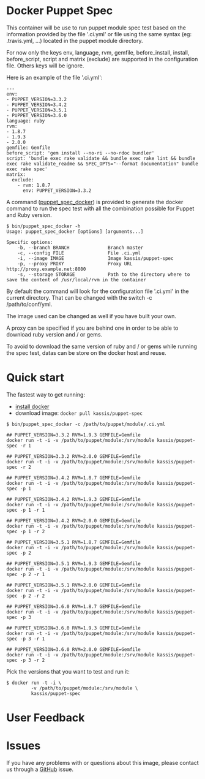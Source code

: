 # Docker Puppet Spec

This container will be use to run puppet module spec test based on the information provided by the file '.ci.yml' or file using the same syntax (eg: .travis.yml, ...) located in the puppet module directory.

For now only the keys env, language, rvm, gemfile, before_install, install, before_script, script and matrix (exclude) are supported in the configuration file. Others keys will be ignore.

Here is an example of the file '.ci.yml':

```
---
env:
- PUPPET_VERSION=3.3.2
- PUPPET_VERSION=3.4.2
- PUPPET_VERSION=3.5.1
- PUPPET_VERSION=3.6.0
language: ruby
rvm:
- 1.8.7
- 1.9.3
- 2.0.0
gemfile: Gemfile
before_script: 'gem install --no-ri --no-rdoc bundler'
script: 'bundle exec rake validate && bundle exec rake lint && bundle exec rake validate_readme && SPEC_OPTS="--format documentation" bundle exec rake spec'
matrix:
  exclude:
    - rvm: 1.8.7
      env: PUPPET_VERSION=3.3.2
```

A command ([puppet_spec_docker](https://github.com/juliengk/docker-puppet-spec/tree/master/bin)) is provided to generate the docker command to run the spec test with all the combination possible for Puppet and Ruby version.

```
$ bin/puppet_spec_docker -h
Usage: puppet_spec_docker [options] [arguments...]

Specific options:
    -b, --branch BRANCH              Branch master
    -c, --config FILE                File .ci.yml
    -i, --image IMAGE                Image kassis/puppet-spec
    -p, --proxy PROXY                Proxy URL http://proxy.example.net:8080
    -s, --storage STORAGE            Path to the directory where to save the content of /usr/local/rvm in the container
```

By default the command will look for the configuration file '.ci.yml' in the current directory. That can be changed with the switch -c /path/to/conf/yml.

The image used can be changed as well if you have built your own.

A proxy can be specified if you are behind one in order to be able to download ruby version and / or gems.

To avoid to download the same version of ruby and / or gems while running the spec test, datas can be store on the docker host and reuse.

# Quick start

The fastest way to get running:

 * [install docker](https://docs.docker.com/installation/#installation)
 * download image: `docker pull kassis/puppet-spec`



```
$ bin/puppet_spec_docker -c /path/to/puppet/module/.ci.yml
```

```
## PUPPET_VERSION=3.3.2 RVM=1.9.3 GEMFILE=Gemfile
docker run -t -i -v /path/to/puppet/module:/srv/module kassis/puppet-spec -r 1

## PUPPET_VERSION=3.3.2 RVM=2.0.0 GEMFILE=Gemfile
docker run -t -i -v /path/to/puppet/module:/srv/module kassis/puppet-spec -r 2

## PUPPET_VERSION=3.4.2 RVM=1.8.7 GEMFILE=Gemfile
docker run -t -i -v /path/to/puppet/module:/srv/module kassis/puppet-spec -p 1

## PUPPET_VERSION=3.4.2 RVM=1.9.3 GEMFILE=Gemfile
docker run -t -i -v /path/to/puppet/module:/srv/module kassis/puppet-spec -p 1 -r 1

## PUPPET_VERSION=3.4.2 RVM=2.0.0 GEMFILE=Gemfile
docker run -t -i -v /path/to/puppet/module:/srv/module kassis/puppet-spec -p 1 -r 2

## PUPPET_VERSION=3.5.1 RVM=1.8.7 GEMFILE=Gemfile
docker run -t -i -v /path/to/puppet/module:/srv/module kassis/puppet-spec -p 2

## PUPPET_VERSION=3.5.1 RVM=1.9.3 GEMFILE=Gemfile
docker run -t -i -v /path/to/puppet/module:/srv/module kassis/puppet-spec -p 2 -r 1

## PUPPET_VERSION=3.5.1 RVM=2.0.0 GEMFILE=Gemfile
docker run -t -i -v /path/to/puppet/module:/srv/module kassis/puppet-spec -p 2 -r 2

## PUPPET_VERSION=3.6.0 RVM=1.8.7 GEMFILE=Gemfile
docker run -t -i -v /path/to/puppet/module:/srv/module kassis/puppet-spec -p 3

## PUPPET_VERSION=3.6.0 RVM=1.9.3 GEMFILE=Gemfile
docker run -t -i -v /path/to/puppet/module:/srv/module kassis/puppet-spec -p 3 -r 1

## PUPPET_VERSION=3.6.0 RVM=2.0.0 GEMFILE=Gemfile
docker run -t -i -v /path/to/puppet/module:/srv/module kassis/puppet-spec -p 3 -r 2
```

Pick the versions that you want to test and run it:

```
$ docker run -t -i \
         -v /path/to/puppet/module:/srv/module \
         kassis/puppet-spec
```

# User Feedback

# Issues

If you have any problems with or questions about this image, please contact us through a [GitHub](https://github.com/juliengk/docker-puppet-spec/issues) issue.
